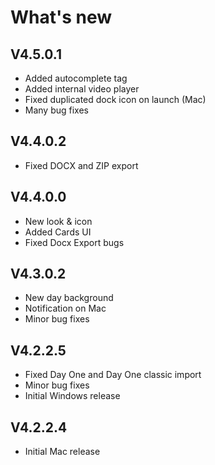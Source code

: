 # What's new

## V4.5.0.1
* Added autocomplete tag
* Added internal video player
* Fixed duplicated dock icon on launch (Mac)
* Many bug fixes

## V4.4.0.2
* Fixed DOCX and ZIP export

## V4.4.0.0
* New look & icon
* Added Cards UI
* Fixed Docx Export bugs

## V4.3.0.2
* New day background
* Notification on Mac
* Minor bug fixes

## V4.2.2.5
* Fixed Day One and Day One classic import
* Minor bug fixes
* Initial Windows release

## V4.2.2.4
* Initial Mac release

